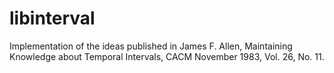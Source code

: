 # libinterval

Implementation of the ideas published in James F. Allen, Maintaining Knowledge about Temporal Intervals, CACM November 1983, Vol. 26, No. 11.
